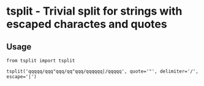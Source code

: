 # tsplit - Trivial split for strings with escaped charactes and quotes

## Usage
```
from tsplit import tsplit

tsplit('qqqqq/qqq"qqq/qq"qqq/qqqqqq|/qqqqq', quote='"', delimiter='/', escape='|')

```